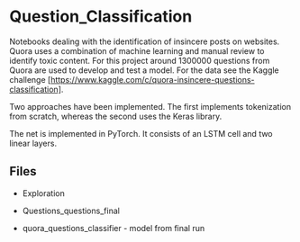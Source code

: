 # Question_Classification


Notebooks dealing with the identification of insincere posts on websites. Quora uses a combination of machine learning and manual review to identify toxic content. For this project around 1300000 questions from Quora are used to develop and test a model. For the data see the Kaggle challenge [https://www.kaggle.com/c/quora-insincere-questions-classification].

Two approaches have been implemented. The first implements tokenization from scratch, whereas the second uses the Keras library.

The net is implemented in PyTorch. It consists of an LSTM cell and two linear layers.


## Files
* Exploration

* Questions_questions_final

* quora_questions_classifier - model from final run
